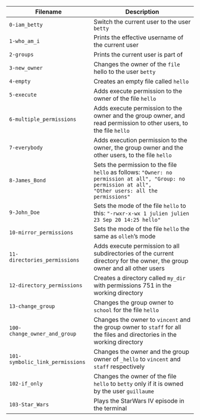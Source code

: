 |Filename| Description|
|---|---|
|<code>0-iam_betty</code>|Switch the current user to the user <code>betty</code>|
|<code>1-who_am_i</code>|Prints the effective username of the current user|
|<code>2-groups</code>|Prints the current user is part of|
|<code>3-new_owner<code>|Changes the owner of the <code>file</code> hello to the user <code>betty</code>|
|<code>4-empty</code>|Creates an empty file called <code>hello</code>|
|<code>5-execute</code>|Adds execute permission to the owner of the file <code>hello</code>|
|<code>6-multiple_permissions</code>|Adds execute permission to the owner and the group owner, and read permission to other users, to the file <code>hello</code>|
|<code>7-everybody</cpde>|Adds execution permission to the owner, the group owner and the other users, to the file <code>hello</code>|
|<code>8-James_Bond</code>|Sets the permission to the file <code>hello</code> as follows: <code>"Owner: no permission at all", "Group: no permission at all", "Other users: all the permissions"</code>|
|<code>9-John_Doe</code>|Sets the mode of the file <code>hello</code> to this: <code>"-rwxr-x-wx 1 julien julien 23 Sep 20 14:25 hello"</code>|
|<code>10-mirror_permissions</code>|Sets the mode of the file <code>hello</code> the same as <code>olleh</code>’s mode|
|<code>11-directories_permissions</code>|Adds execute permission to all subdirectories of the current directory for the owner, the group owner and all other users|
|<code>12-directory_permissions</code>|Creates a directory called <code>my_dir</code> with permissions 751 in the working directory|
|<code>13-change_group</code>|Changes the group owner to <code>school</code> for the file <code>hello</code>|
|<code>100-change_owner_and_group</code>|Changes the owner to <code>vincent</code> and the group owner to <code>staff</code> for all the files and directories in the working directory|
|<code>101-symbolic_link_permissions</code>|Changes the owner and the group owner of <code>_hello</code> to <code>vincent</code> and <code>staff</code> respectively|
|<code>102-if_only</code>|Changes the owner of the file <code>hello</code> to <code>betty</code> only if it is owned by the user <code>guillaume</code>|
  |<code>103-Star_Wars</code>|Plays the StarWars IV episode in the terminal|
